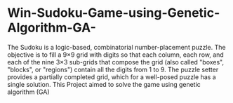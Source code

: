 # Win-Sudoku-Game-using-Genetic-Algorithm-GA-
The Sudoku is a logic-based, combinatorial number-placement puzzle. The objective is to fill a 
9×9 grid with digits so that each column, each row, and each of the nine 3×3 sub-grids that 
compose the grid (also called "boxes", "blocks", or "regions") contain all the digits from 1 to 9. 
The puzzle setter provides a partially completed grid, which for a well-posed puzzle has a single 
solution. 
This Project aimed to solve the game using genetic algorithm (GA)
